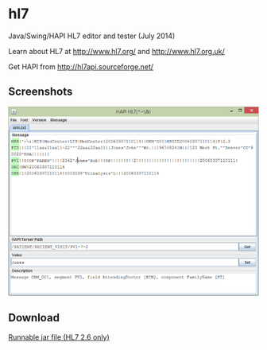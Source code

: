 hl7
===

Java/Swing/HAPI HL7 editor and tester (July 2014)

Learn about HL7 at http://www.hl7.org/ and http://www.hl7.org.uk/

Get HAPI from http://hl7api.sourceforge.net/

Screenshots
-----------

![Screenshot](hl7.png)

Download
--------

[Runnable jar file (HL7 2.6 only)](https://www.dropbox.com/s/o6fppui2wg6afpy/hl7editor26only.jar?dl=0)
